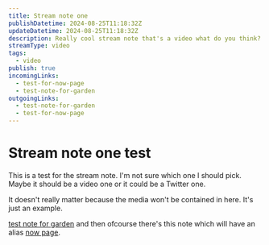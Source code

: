 ```yaml
---
title: Stream note one
publishDatetime: 2024-08-25T11:18:32Z
updateDatetime: 2024-08-25T11:18:32Z
description: Really cool stream note that's a video what do you think?
streamType: video
tags:
  - video
publish: true
incomingLinks:
  - test-for-now-page
  - test-note-for-garden
outgoingLinks:
  - test-note-for-garden
  - test-for-now-page
---
```


# Stream note one test

This is a test for the stream note. I'm not sure which one I should pick. Maybe it should be a video one or it could be a Twitter one.

It doesn't really matter because the media won't be contained in here. It's just an example.

[test note for garden](test-note-for-garden) and then ofcourse there's this note which will have an alias [now page](test-for-now-page).
